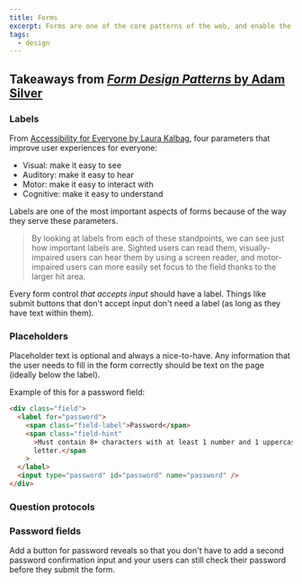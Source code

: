 ```yaml
---
title: Forms
excerpt: Forms are one of the core patterns of the web, and enable the interactivity that users expect from a web application.
tags:
  - design
---
```


## Takeaways from [_Form Design Patterns_ by Adam Silver](https://www.smashingmagazine.com/printed-books/form-design-patterns/)

<book-mark url='https://www.smashingmagazine.com/printed-books/form-design-patterns/'></book-mark>

### Labels

From [Accessibility for Everyone by Laura Kalbag](https://abookapart.com/products/accessibility-for-everyone), four parameters that improve user experiences for everyone:

- Visual: make it easy to see
- Auditory: make it easy to hear
- Motor: make it easy to interact with
- Cognitive: make it easy to understand

Labels are one of the most important aspects of forms because of the way they serve these parameters.

> By looking at labels from each of these standpoints, we can see just how important labels are. Sighted users can read them, visually-impaired users can hear them by using a screen reader, and motor-impaired users can more easily set focus to the field thanks to the larger hit area.

Every form control _that accepts input_ should have a label. Things like submit buttons that don't accept input don't need a label (as long as they have text within them).

### Placeholders

Placeholder text is optional and always a nice-to-have. Any information that the user needs to fill in the form correctly should be text on the page (ideally below the label).

Example of this for a password field:

```html
<div class="field">
  <label for="password">
    <span class="field-label">Password</span>
    <span class="field-hint"
      >Must contain 8+ characters with at least 1 number and 1 uppercase
      letter.</span
    >
  </label>
  <input type="password" id="password" name="password" />
</div>
```

### Question protocols

<book-mark url='https://www.uxmatters.com/mt/archives/2010/06/the-question-protocol-how-to-make-sure-every-form-field-is-necessary.php'></book-mark>

### Password fields

Add a button for password reveals so that you don't have to add a second password confirmation input and your users can still check their password before they submit the form.
